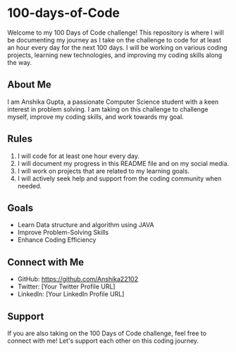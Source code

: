 # 100-days-of-Code

Welcome to my 100 Days of Code challenge! This repository is where I will be documenting my journey as I take on the challenge to code for at least an hour every day for the next 100 days. I will be working on various coding projects, learning new technologies, and improving my coding skills along the way.

## About Me

I am Anshika Gupta, a passionate Computer Science student with a keen interest in problem solving. I am taking on this challenge to challenge myself, improve my coding skills, and work towards my goal.

## Rules
1. I will code for at least one hour every day.
2. I will document my progress in this README file and on my social media.
3. I will work on projects that are related to my learning goals.
4. I will actively seek help and support from the coding community when needed.

## Goals
- Learn Data structure and algorithm using JAVA
- Improve Problem-Solving Skills
- Enhance Coding Efficiency

## Connect with Me
- GitHub: https://github.com/Anshika22102
- Twitter: [Your Twitter Profile URL]
- LinkedIn: [Your LinkedIn Profile URL]

## Support
If you are also taking on the 100 Days of Code challenge, feel free to connect with me! Let's support each other on this coding journey.
